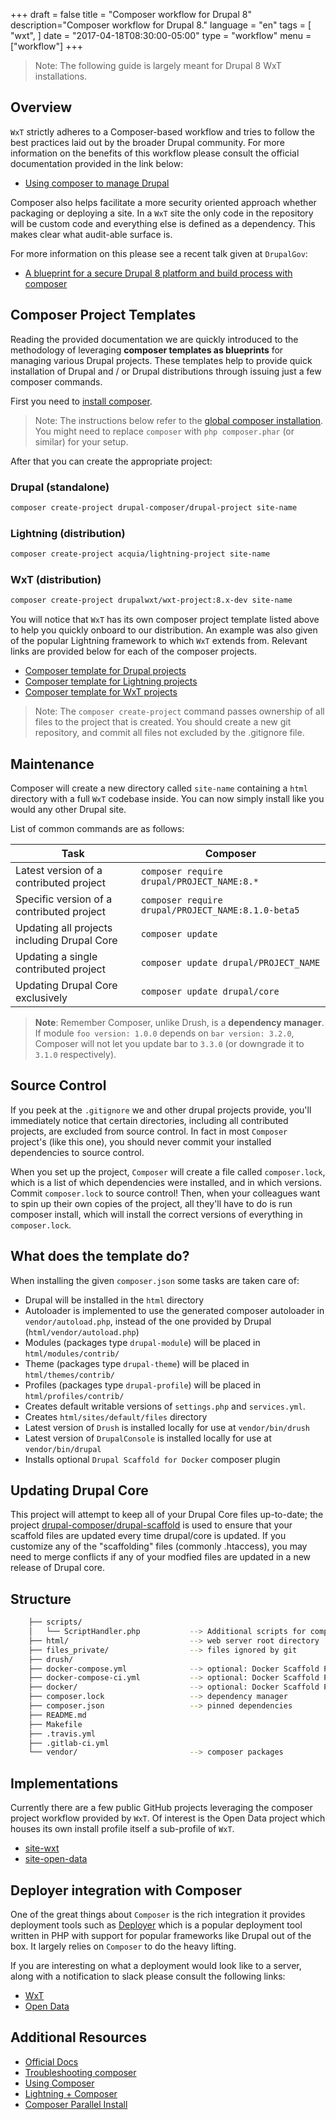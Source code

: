 +++
draft = false
title = "Composer workflow for Drupal 8"
description="Composer workflow for Drupal 8."
language = "en"
tags = [
    "wxt",
]
date = "2017-04-18T08:30:00-05:00"
type = "workflow"
menu = ["workflow"]
+++

> Note: The following guide is largely meant for Drupal 8 WxT installations.

## Overview

`WxT` strictly adheres to a Composer-based workflow and tries to follow the best
practices laid out by the broader Drupal community. For more information on the
benefits of this workflow please consult the official documentation provided in
the link below:

* [Using composer to manage Drupal][composer-drupal]

Composer also helps facilitate a more security oriented approach whether
packaging or deploying a site. In a `WxT` site the only code in the repository
will be custom code and everything else is defined as a dependency. This makes
clear what audit-able surface is.

For more information on this please see a recent talk given at `DrupalGov`:

* [A blueprint for a secure Drupal 8 platform and build process with
 composer][composer-secure]

## Composer Project Templates

Reading the provided documentation we are quickly introduced to the methodology
of leveraging **composer templates as blueprints** for managing various Drupal
projects. These templates help to provide quick installation of Drupal and / or
Drupal distributions through issuing just a few composer commands.

First you need to [install composer][composer-install].

> Note: The instructions below refer to the [global composer installation][composer-global].
You might need to replace `composer` with `php composer.phar` (or similar)
for your setup.

After that you can create the appropriate project:

### Drupal (standalone)

```sh
composer create-project drupal-composer/drupal-project site-name
```

### Lightning (distribution)

```sh
composer create-project acquia/lightning-project site-name
```

### WxT (distribution) <span class="fa fa-star"></span>

```sh
composer create-project drupalwxt/wxt-project:8.x-dev site-name
```

You will notice that `WxT` has its own composer project template listed above
to help you quickly onboard to our distribution. An example was also given of
the popular Lightning framework to which `WxT` extends from. Relevant links are
provided below for each of the composer projects.

* [Composer template for Drupal projects][drupal-project]
* [Composer template for Lightning projects][lightning-project]
* [Composer template for WxT projects][wxt-project] <span class="fa fa-star"></span>

> Note: The `composer create-project` command passes ownership of all files to the
project that is created. You should create a new git repository, and commit
all files not excluded by the .gitignore file.

## Maintenance

Composer will create a new directory called `site-name` containing a `html`
directory with a full `WxT` codebase inside. You can now simply install like
you would any other Drupal site.

List of common commands are as follows:

| Task                                            | Composer                                               |
|-------------------------------------------------|--------------------------------------------------------|
| Latest version of a contributed project         | ```composer require drupal/PROJECT_NAME:8.*```         |
| Specific version of a contributed project       | ```composer require drupal/PROJECT_NAME:8.1.0-beta5``` |
| Updating all projects including Drupal Core     | ```composer update```                                  |
| Updating a single contributed project           | ```composer update drupal/PROJECT_NAME```              |
| Updating Drupal Core exclusively                | ```composer update drupal/core```                      |

> **Note**: Remember Composer, unlike Drush, is a **dependency manager**. If
module `foo version: 1.0.0` depends on `bar version: 3.2.0`, Composer will not
let you update bar to `3.3.0` (or downgrade it to `3.1.0` respectively).

## Source Control

If you peek at the `.gitignore` we and other drupal projects provide, you'll
immediately notice that certain directories, including all contributed projects,
are excluded from source control. In fact in most ``Composer`` project's (like
this one), you should never commit your installed dependencies to source
control.

When you set up the project, `Composer` will create a file called
`composer.lock`, which is a list of which dependencies were installed, and in
which versions. Commit `composer.lock` to source control! Then, when your
colleagues want to spin up their own copies of the project, all they'll have to
do is run composer install, which will install the correct versions of
everything in `composer.lock`.

## What does the template do?

When installing the given `composer.json` some tasks are taken care of:

* Drupal will be installed in the `html` directory
* Autoloader is implemented to use the generated composer autoloader in
`vendor/autoload.php`, instead of the one provided by Drupal
(`html/vendor/autoload.php`)
* Modules (packages type `drupal-module`) will be placed in
`html/modules/contrib/`
* Theme (packages type `drupal-theme`) will be placed in
`html/themes/contrib/`
* Profiles (packages type `drupal-profile`) will be placed in
`html/profiles/contrib/`
* Creates default writable versions of `settings.php` and `services.yml`.
* Creates `html/sites/default/files` directory
* Latest version of `Drush` is installed locally for use at `vendor/bin/drush`
* Latest version of `DrupalConsole` is installed locally for use at
`vendor/bin/drupal`
* Installs optional `Drupal Scaffold for Docker` composer plugin

## Updating Drupal Core

This project will attempt to keep all of your Drupal Core files up-to-date; the
project [drupal-composer/drupal-scaffold][drupal-scaffold]
is used to ensure that your scaffold files are updated every time drupal/core is
updated. If you customize any of the "scaffolding" files (commonly .htaccess),
you may need to merge conflicts if any of your modfied files are updated in a
new release of Drupal core.

## Structure

```sh
    ├── scripts/
    │   └── ScriptHandler.php           --> Additional scripts for composer
    ├── html/                           --> web server root directory
    ├── files_private/                  --> files ignored by git
    ├── drush/
    ├── docker-compose.yml              --> optional: Docker Scaffold Plugin
    ├── docker-compose-ci.yml           --> optional: Docker Scaffold Plugin
    ├── docker/                         --> optional: Docker Scaffold Plugin
    ├── composer.lock                   --> dependency manager
    ├── composer.json                   --> pinned dependencies
    ├── README.md
    ├── Makefile
    ├── .travis.yml
    ├── .gitlab-ci.yml
    └── vendor/                         --> composer packages
```

## Implementations

Currently there are a few public GitHub projects leveraging the composer
project workflow provided by `WxT`. Of interest is the Open Data project which
houses its own install profile itself a sub-profile of `WxT`.

- [site-wxt][site-wxt]
- [site-open-data][site-open-data]

## Deployer integration with Composer

One of the great things about `Composer` is the rich integration it provides
deployment tools such as [Deployer][deployer] which is a popular deployment
tool written in PHP with support for popular frameworks like Drupal out of the
box. It largely relies on `Composer` to do the heavy lifting.

If you are interesting on what a deployment would look like to a server, along
with a notification to slack please consult the following links:

- [WxT][deploy-wxt]
- [Open Data][deploy-od]

## Additional Resources

- [Official Docs](https://getcomposer.org/doc/)
- [Troubleshooting composer][composer-troubleshooting]
- [Using Composer][composer-using]
- [Lightning + Composer][composer-lightning]
- [Composer Parallel Install][composer-parallel]


[composer-drupal]:              https://www.drupal.org/docs/develop/using-composer/using-composer-to-manage-drupal-site-dependencies
[composer-install]:             https://getcomposer.org/doc/00-intro.md#installation-linux-unix-osx
[composer-global]:              https://getcomposer.org/doc/00-intro.md#globally
[composer-lightning]:           https://lightning.acquia.com/installation-instructions
[composer-parallel]:            https://github.com/hirak/prestissimo
[composer-secure]:              https://www.youtube.com/watch?v=g_EO-3dEbio
[composer-troubleshooting]:     https://www.drupal.org/docs/develop/using-composer/troubleshooting-composer
[composer-using]:               https://www.drupal.org/docs/develop/using-composer
[ci-gitlab-ci]:                 .gitlab-ci.yml
[ci-travis-ci]:                 .travis.yml
[deploy-od]:                    https://github.com/open-data/site-open-data/blob/8.x/docker/deploy.php
[deploy-wxt]:                   https://github.com/drupalwxt/site-wxt/blob/8.x/docker/deploy.php
[deployer]:                     https://github.com/deployphp/deployer
[drupal-project]:               https://github.com/drupal-composer/drupal-project
[drupal-scaffold]:              https://github.com/drupal-composer/drupal-scaffold
[lightning-project]:            https://github.com/acquia/lightning-project
[site-open-data]:               https://github.com/open-data/site-open-data
[site-wxt]:                     https://github.com/drupalwxt/site-wxt
[travisci-site-open-data]:      https://travis-ci.org/open-data/site-open-data
[travisci-site-wxt]:            https://travis-ci.org/drupalwxt/site-wxt
[wxt-project]:                  https://github.com/drupalwxt/wxt-project
